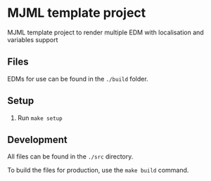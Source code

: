 # MJML template project

MJML template project to render multiple EDM with localisation and variables support

## Files

EDMs for use can be found in the `./build` folder.

## Setup

1. Run `make setup`

## Development

All files can be found in the `./src` directory.

To build the files for production, use the `make build` command.

